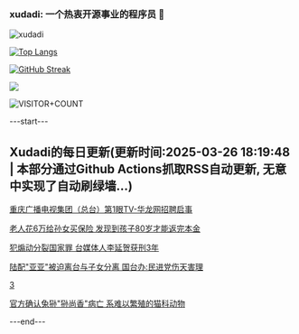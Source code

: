 ### xudadi: 一个热衷开源事业的程序员 👋

![xudadi](https://github-readme-stats-git-masterorgs-github-readme-stats-team.vercel.app/api?username=xudadi)

[![Top Langs](https://github-readme-stats.vercel.app/api/top-langs/?username=xudadi)](https://github.com/anuraghazra/github-readme-stats)

[![GitHub Streak](https://streak-stats.demolab.com?user=xudadi&locale=zh_Hans)](https://git.io/streak-stats)

![](https://raw.githubusercontent.com/xudadi/xudadi/main/assets/github-contribution-grid-snake.svg)

![VISITOR+COUNT](https://komarev.com/ghpvc/?username=xudadi&label=VISITOR+COUNT)


---start---

## Xudadi的每日更新(更新时间:2025-03-26 18:19:48 | 本部分通过Github Actions抓取RSS自动更新, 无意中实现了自动刷绿墙...)

[重庆广播电视集团（总台）第1眼TV-华龙网招聘启事](https://www.gongkaoleida.com/article/2336525)

[老人花6万给孙女买保险 发现到孩子80岁才能返完本金](https://m.163.com/news/article/JRIVU02F05561G0D.html)

[犯煽动分裂国家罪 台媒体人李延贺获刑3年](https://m.163.com/news/article/JRJ2EO1P0514R9OJ.html)

[陆配"亚亚"被迫离台与子女分离 国台办:民进党伤天害理](https://m.163.com/news/article/JRJ0O7D70514R9P4.html)

[3](https://m.163.com/touch/news/sub/domestic)

[官方确认兔狲"狲尚香"病亡 系难以繁殖的猫科动物](https://m.163.com/news/article/JRIUPVK50512D3VJ.html)

---end---
